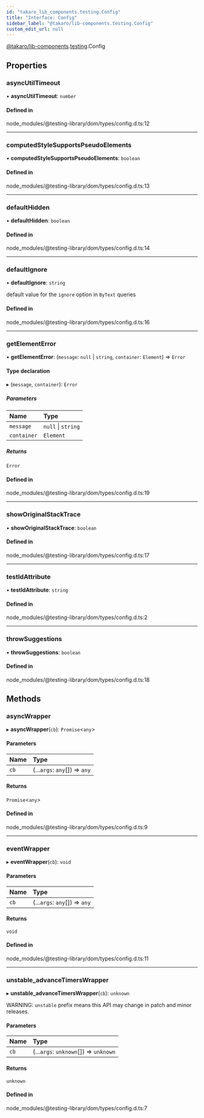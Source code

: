 ```yaml
---
id: "takaro_lib_components.testing.Config"
title: "Interface: Config"
sidebar_label: "@takaro/lib-components.testing.Config"
custom_edit_url: null
---
```


[@takaro/lib-components](../modules/takaro_lib_components.md).[testing](../namespaces/takaro_lib_components.testing.md).Config

## Properties

### asyncUtilTimeout

• **asyncUtilTimeout**: `number`

#### Defined in

node_modules/@testing-library/dom/types/config.d.ts:12

___

### computedStyleSupportsPseudoElements

• **computedStyleSupportsPseudoElements**: `boolean`

#### Defined in

node_modules/@testing-library/dom/types/config.d.ts:13

___

### defaultHidden

• **defaultHidden**: `boolean`

#### Defined in

node_modules/@testing-library/dom/types/config.d.ts:14

___

### defaultIgnore

• **defaultIgnore**: `string`

default value for the `ignore` option in `ByText` queries

#### Defined in

node_modules/@testing-library/dom/types/config.d.ts:16

___

### getElementError

• **getElementError**: (`message`: ``null`` \| `string`, `container`: `Element`) => `Error`

#### Type declaration

▸ (`message`, `container`): `Error`

##### Parameters

| Name | Type |
| :------ | :------ |
| `message` | ``null`` \| `string` |
| `container` | `Element` |

##### Returns

`Error`

#### Defined in

node_modules/@testing-library/dom/types/config.d.ts:19

___

### showOriginalStackTrace

• **showOriginalStackTrace**: `boolean`

#### Defined in

node_modules/@testing-library/dom/types/config.d.ts:17

___

### testIdAttribute

• **testIdAttribute**: `string`

#### Defined in

node_modules/@testing-library/dom/types/config.d.ts:2

___

### throwSuggestions

• **throwSuggestions**: `boolean`

#### Defined in

node_modules/@testing-library/dom/types/config.d.ts:18

## Methods

### asyncWrapper

▸ **asyncWrapper**(`cb`): `Promise`<`any`\>

#### Parameters

| Name | Type |
| :------ | :------ |
| `cb` | (...`args`: `any`[]) => `any` |

#### Returns

`Promise`<`any`\>

#### Defined in

node_modules/@testing-library/dom/types/config.d.ts:9

___

### eventWrapper

▸ **eventWrapper**(`cb`): `void`

#### Parameters

| Name | Type |
| :------ | :------ |
| `cb` | (...`args`: `any`[]) => `any` |

#### Returns

`void`

#### Defined in

node_modules/@testing-library/dom/types/config.d.ts:11

___

### unstable\_advanceTimersWrapper

▸ **unstable_advanceTimersWrapper**(`cb`): `unknown`

WARNING: `unstable` prefix means this API may change in patch and minor releases.

#### Parameters

| Name | Type |
| :------ | :------ |
| `cb` | (...`args`: `unknown`[]) => `unknown` |

#### Returns

`unknown`

#### Defined in

node_modules/@testing-library/dom/types/config.d.ts:7
